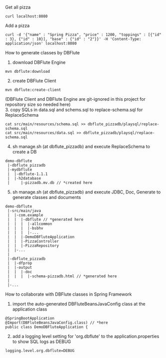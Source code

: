Get all pizza

``` console
curl localhost:8080
```

Add a pizza

``` console
curl -d '{"name" : "Spring Pizza", "price" : 1200, "toppings" : [{"id" : 3}, {"id" : 10}], "base" : {"id" : "2"}}' -H 'Content-Type: application/json' localhost:8080
```

How to generate classes by DBFlute  

1. download DBFlute Engine  
```
mvn dbflute:download
```
2. create DBFlute Client  
```
mvn dbflute:create-client
```
(DBFlute Client and DBFlute Engine are git-ignored in this project for repository size so needed here)  
3. copy SQLs in data.sql and schems.sql to replace-schema.sql for ReplaceSchema  
```
cat src/main/resources/schema.sql >> dbflute_pizzadb/playsql/replace-schema.sql
cat src/main/resources/data.sql >> dbflute_pizzadb/playsql/replace-schema.sql
```
4. sh manage.sh (at dbflute_pizzadb) and execute ReplaceSchema to create a DB  
```
demo-dbflute
 |-dbflute_pizzadb
 |-mydbflute
 |  |-dbflute-1.1.1
 |  |-h2database
 |     |-pizzadb.mv.db // *created here
```
5. sh manage.sh (at dbflute_pizzadb) and execute JDBC, Doc, Generate to generate classes and documents
```  
demo-dbflute
 |-src/main/java
 |  |-com.example
 |  |  |-dbflute // *generated here
 |  |  |  |-allcommon
 |  |  |  |-bsbhv
 |  |  |  |-...
 |  |  |-DemoDBFluteApplication
 |  |  |-PizzaController
 |  |  |-PizzaRepository
 |  |-...
 |
 |-dbflute_pizzadb
 |  |-dfprop
 |  |-output
 |  |  |-doc
 |  |  |  |-schema-pizzadb.html // *generated here
 |
 |-...
```

How to collaborate with DBFlute classes in Spring Framework

1. import the auto-generated DBFluteBeansJavaConfig class at the application class
```
@SpringBootApplication
@Import(DBFluteBeansJavaConfig.class) // *here
public class DemoDBFluteApplication {
```
2. add a logging level setting for 'org.dbflute' to the application.properties to show SQL logs as DEBUG
```
logging.level.org.dbflute=DEBUG
```
